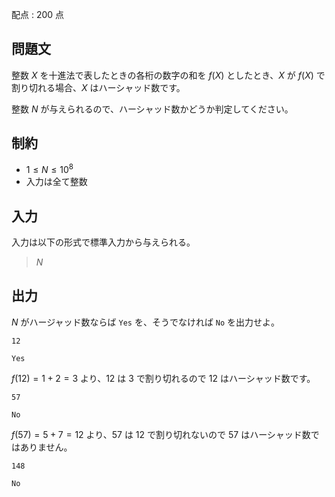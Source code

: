 配点 : $200$ 点

## 問題文

整数 $X$ を十進法で表したときの各桁の数字の和を $f(X)$ としたとき、$X$ が $f(X)$ で割り切れる場合、$X$ はハーシャッド数です。

整数 $N$ が与えられるので、ハーシャッド数かどうか判定してください。

## 制約

- $1 \leq N \leq 10^8$
- 入力は全て整数

## 入力

入力は以下の形式で標準入力から与えられる。

> $N$

## 出力

$N$ がハージャッド数ならば `Yes` を、そうでなければ `No` を出力せよ。

```input1
12
```

```output1
Yes
```

$f(12)=1+2=3$ より、$12$ は $3$ で割り切れるので $12$ はハーシャッド数です。

```input2
57
```

```output2
No
```

$f(57)=5+7=12$ より、$57$ は $12$ で割り切れないので $57$ はハーシャッド数ではありません。

```input3
148
```

```output3
No
```